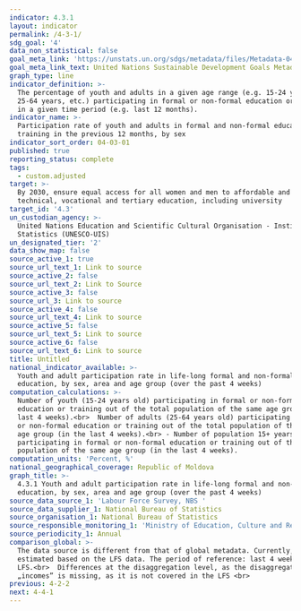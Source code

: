 ```yaml
---
indicator: 4.3.1
layout: indicator
permalink: /4-3-1/
sdg_goal: '4'
data_non_statistical: false
goal_meta_link: 'https://unstats.un.org/sdgs/metadata/files/Metadata-04-03-01.pdf'
goal_meta_link_text: United Nations Sustainable Development Goals Metadata (PDF 210 KB)
graph_type: line
indicator_definition: >-
  The percentage of youth and adults in a given age range (e.g. 15-24 years,
  25-64 years, etc.) participating in formal or non-formal education or training
  in a given time period (e.g. last 12 months).
indicator_name: >-
  Participation rate of youth and adults in formal and non-formal education and
  training in the previous 12 months, by sex
indicator_sort_order: 04-03-01
published: true
reporting_status: complete
tags:
  - custom.adjusted
target: >-
  By 2030, ensure equal access for all women and men to affordable and quality
  technical, vocational and tertiary education, including university
target_id: '4.3'
un_custodian_agency: >-
  United Nations Education and Scientific Cultural Organisation - Institute of
  Statistics (UNESCO-UIS)
un_designated_tier: '2'
data_show_map: false
source_active_1: true
source_url_text_1: Link to source
source_active_2: false
source_url_text_2: Link to Source
source_active_3: false
source_url_3: Link to source
source_active_4: false
source_url_text_4: Link to source
source_active_5: false
source_url_text_5: Link to source
source_active_6: false
source_url_text_6: Link to source
title: Untitled
national_indicator_available: >-
  Youth and adult participation rate in life-long formal and non-formal
  education, by sex, area and age group (over the past 4 weeks)
computation_calculations: >-
  Number of youth (15-24 years old) participating in formal or non-formal
  education or training out of the total population of the same age group(in the
  last 4 weeks).<br>  Number of adults (25-64 years old) participating in formal
  or non-formal education or training out of the total population of the same
  age group (in the last 4 weeks).<br> - Number of population 15+ years old
  participating in formal or non-formal education or training out of the total
  population of the same age group (in the last 4 weeks).
computation_units: 'Percent, %'
national_geographical_coverage: Republic of Moldova
graph_title: >-
  4.3.1 Youth and adult participation rate in life-long formal and non-formal
  education, by sex, area and age group (over the past 4 weeks)
source_data_source_1: 'Labour Force Survey, NBS '
source_data_supplier_1: National Bureau of Statistics
source_organisation_1: National Bureau of Statistics
source_responsible_monitoring_1: 'Ministry of Education, Culture and Research'
source_periodicity_1: Annual
comparison_global: >-
  The data source is different from that of global metadata. Currently, it is
  estimated based on the LFS data. The period of reference: last 4 weeks in the
  LFS.<br>  Differences at the disaggregation level, as the disaggregation by 
  „incomes” is missing, as it is not covered in the LFS <br>
previous: 4-2-2
next: 4-4-1
---
```

